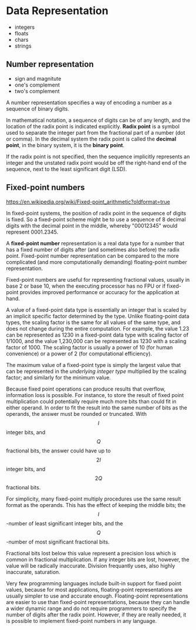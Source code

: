# Data Representation

- integers
- floats
- chars
- strings


## Number representation

- sign and magnitute
- one's complement
- two's complement


A number representation specifies a way of encoding a number as a sequence of binary digits.

In mathematical notation, a sequence of digits can be of any length, and the location of the radix point is indicated explicitly. **Radix point** is a symbol used to separate the integer part from the fractional part of a number (dot or comma). In the decimal system the radix point is called the **decimal point**, in the binary system, it is the **binary point**.

If the radix point is not specified, then the sequence implicitly represents an integer and the unstated radix point would be off the right-hand end of the sequence, next to the least significant digit (LSD).


## Fixed-point numbers

https://en.wikipedia.org/wiki/Fixed-point_arithmetic?oldformat=true

In fixed-point systems, the position of radix point in the sequence of digits is fixed. So a fixed-point scheme might be to use a sequence of 8 decimal digits with the decimal point in the middle, whereby "00012345" would represent 0001.2345.

A **fixed-point number** representation is a real data type for a number that has a fixed number of digits after (and sometimes also before) the radix point. Fixed-point number representation can be compared to the more complicated (and more computationally demanding) floating-point number representation.

Fixed-point numbers are useful for representing fractional values, usually in base 2 or base 10, when the executing processor has no FPU or if fixed-point provides improved performance or accuracy for the application at hand.

A value of a fixed-point data type is essentially an integer that is scaled by an implicit specific factor determined by the type. Unlike floating-point data types, the scaling factor is the same for all values of the same type, and does not change during the entire computation. For example, the value 1.23 can be represented as 1230 in a fixed-point data type with scaling factor of 1/1000, and the value 1,230,000 can be represented as 1230 with a scaling factor of 1000. The scaling factor is usually a power of 10 (for human convenience) or a power of 2 (for computational efficiency).

The maximum value of a fixed-point type is simply the largest value that can be represented in the _underlying integer type_ multiplied by the scaling factor; and similarly for the minimum value.

Because fixed point operations can produce results that overflow, information loss is possible. For instance, to store the result of fixed point multiplication could potentially require much more bits than could fit in either operand. In order to fit the result into the same number of bits as the operands, the answer must be rounded or truncated. With $$I$$ integer bits, and $$Q$$ fractional bits, the answer could have up to $$2I$$ integer bits, and $$2Q$$ fractional bits.

For simplicity, many fixed-point multiply procedures use the same result format as the operands. This has the effect of keeping the middle bits; the $$I$$-number of least significant integer bits, and the $$Q$$-number of most significant fractional bits.

Fractional bits lost below this value represent a precision loss which is common in fractional multiplication. If any integer bits are lost, however, the value will be radically inaccurate. Division frequantly uses, also highly inaccurate, saturation.

Very few programming languages include built-in support for fixed point values, because for most applications, floating-point representations are usually simpler to use and accurate enough. Floating-point representations are easier to use than fixed-point representations, because they can handle a wider dynamic range and do not require programmers to specify the number of digits after the radix point. However, if they are really needed, it is possible to implement fixed-point numbers in any language.

